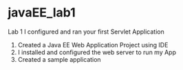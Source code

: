 # javaEE_lab1
Lab 1
I configured and ran your first Servlet Application

1. Created a Java EE Web Application Project using IDE
2. I installed and configured the web server to run my App
3. Created a sample application

